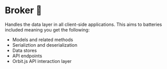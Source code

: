 # Broker 📡

Handles the data layer in all client-side applications. This aims to batteries
included meaning you get the following:

 - Models and related methods
 - Serializtion and deserialization
 - Data stores
 - API endpoints
 - Orbit.js API interaction layer
 